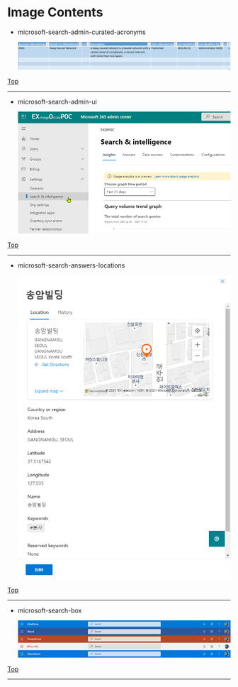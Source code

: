
# Image Contents

- microsoft-search-admin-curated-acronyms

	![microsoft-search-admin-curated-acronyms](https://github.com/kj-park/tech/blob/main/Microsoft365/media/microsoft-search-admin-curated-acronyms.png?raw=true)

[Top](#)

---

- microsoft-search-admin-ui

	![microsoft-search-admin-ui](https://github.com/kj-park/tech/blob/main/Microsoft365/media/microsoft-search-admin-ui.png?raw=true)

[Top](#)

---

- microsoft-search-answers-locations

	![microsoft-search-answers-locations](https://github.com/kj-park/tech/blob/main/Microsoft365/media/microsoft-search-answers-locations.png?raw=true)

[Top](#)

---

- microsoft-search-box

	![microsoft-search-box](https://github.com/kj-park/tech/blob/main/Microsoft365/media/microsoft-search-box.png?raw=true)

[Top](#)

---

